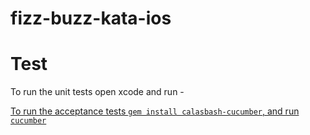 fizz-buzz-kata-ios
==================

# Test

To run the unit tests open xcode and run <CMD>-<U>

To run the acceptance tests `gem install calasbash-cucumber`, and run `cucumber`
